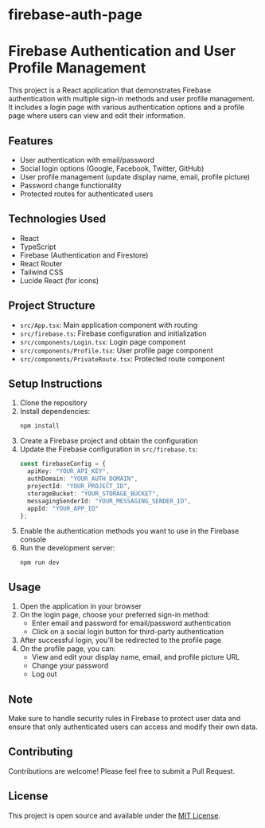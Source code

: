 # firebase-auth-page

# Firebase Authentication and User Profile Management

This project is a React application that demonstrates Firebase authentication with multiple sign-in methods and user profile management. It includes a login page with various authentication options and a profile page where users can view and edit their information.

## Features

- User authentication with email/password
- Social login options (Google, Facebook, Twitter, GitHub)
- User profile management (update display name, email, profile picture)
- Password change functionality
- Protected routes for authenticated users

## Technologies Used

- React
- TypeScript
- Firebase (Authentication and Firestore)
- React Router
- Tailwind CSS
- Lucide React (for icons)

## Project Structure

- `src/App.tsx`: Main application component with routing
- `src/firebase.ts`: Firebase configuration and initialization
- `src/components/Login.tsx`: Login page component
- `src/components/Profile.tsx`: User profile page component
- `src/components/PrivateRoute.tsx`: Protected route component

## Setup Instructions

1. Clone the repository
2. Install dependencies:
   ```
   npm install
   ```
3. Create a Firebase project and obtain the configuration
4. Update the Firebase configuration in `src/firebase.ts`:
   ```typescript
   const firebaseConfig = {
     apiKey: "YOUR_API_KEY",
     authDomain: "YOUR_AUTH_DOMAIN",
     projectId: "YOUR_PROJECT_ID",
     storageBucket: "YOUR_STORAGE_BUCKET",
     messagingSenderId: "YOUR_MESSAGING_SENDER_ID",
     appId: "YOUR_APP_ID"
   };
   ```
5. Enable the authentication methods you want to use in the Firebase console
6. Run the development server:
   ```
   npm run dev
   ```

## Usage

1. Open the application in your browser
2. On the login page, choose your preferred sign-in method:
   - Enter email and password for email/password authentication
   - Click on a social login button for third-party authentication
3. After successful login, you'll be redirected to the profile page
4. On the profile page, you can:
   - View and edit your display name, email, and profile picture URL
   - Change your password
   - Log out

## Note

Make sure to handle security rules in Firebase to protect user data and ensure that only authenticated users can access and modify their own data.

## Contributing

Contributions are welcome! Please feel free to submit a Pull Request.

## License

This project is open source and available under the [MIT License](LICENSE).